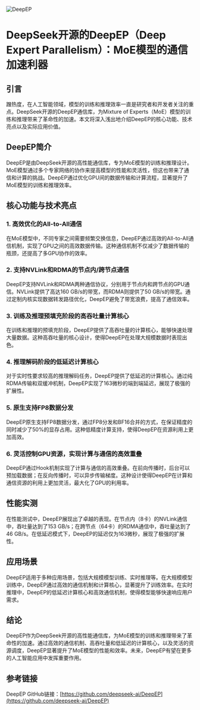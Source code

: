 ![DeepEP](BigModel/DeepEP/DeepEP.png)
# DeepSeek开源的DeepEP（Deep Expert Parallelism）：MoE模型的通信加速利器

## 引言

蹭热度，在人工智能领域，模型的训练和推理效率一直是研究者和开发者关注的重点。DeepSeek开源的DeepEP通信库，为Mixture of Experts（MoE）模型的训练和推理带来了革命性的加速。本文将深入浅出地介绍DeepEP的核心功能、技术亮点以及实际应用价值。

## DeepEP简介

DeepEP是由DeepSeek开源的高性能通信库，专为MoE模型的训练和推理设计。MoE模型通过多个专家网络的协作来提高模型的性能和灵活性，但这也带来了通信和计算的挑战。DeepEP通过优化GPU间的数据传输和计算流程，显著提升了MoE模型的训练和推理效率。

## 核心功能与技术亮点

### 1. 高效优化的All-to-All通信

在MoE模型中，不同专家之间需要频繁交换信息，DeepEP通过高效的All-to-All通信机制，实现了GPU之间的高效数据传输。这种通信机制不仅减少了数据传输的瓶颈，还提高了多GPU协作的效率。

### 2. 支持NVLink和RDMA的节点内/跨节点通信

DeepEP支持NVLink和RDMA两种通信协议，分别用于节点内和跨节点的GPU通信。NVLink提供了高达160 GB/s的带宽，而RDMA则提供了50 GB/s的带宽。通过定制内核实现数据转发路径优化，DeepEP避免了带宽浪费，提高了通信效率。

### 3. 训练及推理预填充阶段的高吞吐量计算核心

在训练和推理的预填充阶段，DeepEP提供了高吞吐量的计算核心，能够快速处理大量数据。这种高吞吐量的核心设计，使得DeepEP在处理大规模数据时表现出色。

### 4. 推理解码阶段的低延迟计算核心

对于实时性要求较高的推理解码任务，DeepEP提供了低延迟的计算核心。通过纯RDMA传输和双缓冲机制，DeepEP实现了163微秒的端到端延迟，展现了极强的扩展性。

### 5. 原生支持FP8数据分发

DeepEP原生支持FP8数据分发，通过FP8分发和BF16合并的方式，在保证精度的同时减少了50%的显存占用。这种低精度计算支持，使得DeepEP在资源利用上更加高效。

### 6. 灵活控制GPU资源，实现计算与通信的高效重叠

DeepEP通过Hook机制实现了计算与通信的高效重叠。在前向传播时，后台可以预加载数据；在反向传播时，可以异步传输梯度。这种设计使得DeepEP在计算和通信资源的利用上更加灵活，最大化了GPU的利用率。

## 性能实测

在性能测试中，DeepEP展现出了卓越的表现。在节点内（8卡）的NVLink通信中，吞吐量达到了153 GB/s；在跨节点（64卡）的RDMA通信中，吞吐量达到了46 GB/s。在低延迟模式下，DeepEP的延迟仅为163微秒，展现了极强的扩展性。

## 应用场景

DeepEP适用于多种应用场景，包括大规模模型训练、实时推理等。在大规模模型训练中，DeepEP通过高效的通信机制和计算核心，显著提升了训练效率。在实时推理中，DeepEP的低延迟计算核心和高效通信机制，使得模型能够快速响应用户需求。

## 结论

DeepEP作为DeepSeek开源的高性能通信库，为MoE模型的训练和推理带来了革命性的加速。通过高效的通信机制、高吞吐量和低延迟的计算核心，以及灵活的资源调度，DeepEP显著提升了MoE模型的性能和效率。未来，DeepEP有望在更多的人工智能应用中发挥重要作用。

## 参考链接

DeepEP GitHub链接：[https://github.com/deepseek-ai/DeepEP](https://github.com/deepseek-ai/DeepEP)
